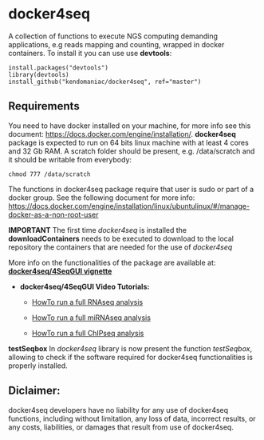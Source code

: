 # docker4seq
A collection of functions to execute NGS computing demanding applications, e.g reads mapping and counting, wrapped in docker containers.
To install it you can use use **devtools**:
```
install.packages("devtools")
library(devtools)
install_github("kendomaniac/docker4seq", ref="master")
```


## Requirements
You need to have docker installed on your machine, for more info see this document:
https://docs.docker.com/engine/installation/. 
**docker4seq** package is expected to run on 64 bits linux machine with at least 4 cores and 32 Gb RAM.
A scratch folder should be present, e.g. /data/scratch and it should be writable from everybody:
```
chmod 777 /data/scratch
```
The functions in docker4seq package require that user is sudo or part of a docker group.
See the following document for more info:
https://docs.docker.com/engine/installation/linux/ubuntulinux/#/manage-docker-as-a-non-root-user

**IMPORTANT** The first time *docker4seq* is installed the **downloadContainers** needs to be executed  to download to the local repository the containers that are needed for the use of *docker4seq*

More info on the functionalities of the package are available at: [**docker4seq/4SeqGUI vignette**](http://rpubs.com/rcaloger/293366)

- **docker4seq/4SeqGUI Video Tutorials:**

    + [HowTo run a full RNAseq analysis](https://www.youtube.com/playlist?list=PLN48SoNXrLRhTi9MYMysNI3O4fR0wt46D)
    
    + [HowTo run a full miRNAseq analysis](https://www.youtube.com/playlist?list=PLN48SoNXrLRix-Er5unoze68qE8vW46s-)
    
    + [HowTo run a full ChIPseq analysis](https://www.youtube.com/playlist?list=PLN48SoNXrLRhqjyPBGkDRTf0wNi4Y9Va2)


**testSeqbox**
In *docker4seq* library is now present the function *testSeqbox*, allowing to check if  the software required for docker4seq functionalities is properly installed.

## Diclaimer:
docker4seq developers have no liability for any use of docker4seq functions, including without limitation, any loss of data, incorrect results, or any costs, liabilities, or damages that result from use of docker4seq. 


